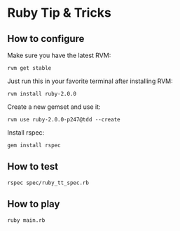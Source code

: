 Ruby Tip & Tricks
=================


How to configure
----------------

Make sure you have the latest RVM:

`rvm get stable`

Just run this in your favorite terminal after installing RVM:

`rvm install ruby-2.0.0`

Create a new gemset and use it:

`rvm use ruby-2.0.0-p247@tdd --create`

Install rspec:

`gem install rspec`


How to test
-----------

`rspec spec/ruby_tt_spec.rb`


How to play
-----------

`ruby main.rb`

